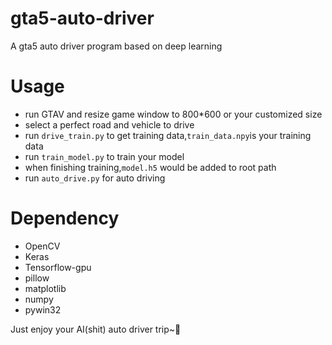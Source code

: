 # gta5-auto-driver
A gta5 auto driver program based on deep learning

# Usage
* run GTAV and resize game window to 800*600 or your customized size
* select a perfect road and vehicle to drive
* run `drive_train.py` to get training data,`train_data.npy`is your training data
* run `train_model.py` to train your model
* when finishing training,`model.h5` would be added to root path
* run `auto_drive.py` for auto driving

# Dependency
* OpenCV
* Keras
* Tensorflow-gpu
* pillow
* matplotlib
* numpy
* pywin32

Just enjoy your AI(shit) auto driver trip~🤭